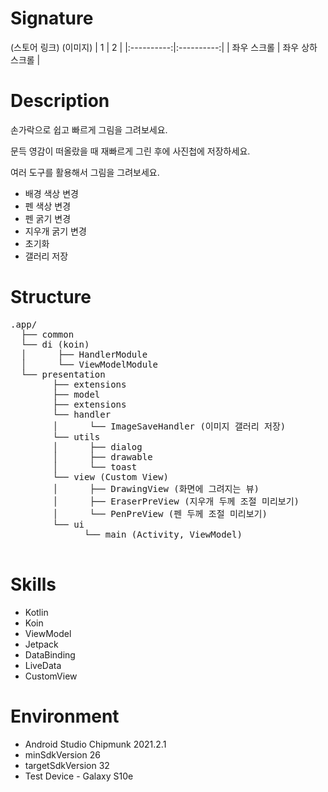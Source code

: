 # Signature
(스토어 링크)
(이미지)
|  1 | 2 |
|:----------:|:----------:|
| 좌우 스크롤 | 좌우 상하 스크롤 |


# Description
손가락으로 쉽고 빠르게 그림을 그려보세요.

문득 영감이 떠올랐을 때 재빠르게 그린 후에 사진첩에 저장하세요.

여러 도구를 활용해서 그림을 그려보세요.
- 배경 색상 변경
- 펜 색상 변경
- 펜 굵기 변경
- 지우개 굵기 변경
- 초기화
- 갤러리 저장

# Structure

<pre>
.app/
  &boxvr;&boxh;&boxh; common
  &boxur;&boxh;&boxh; di (koin)
  &boxv;      &boxvr;&boxh;&boxh; HandlerModule
  &boxv;      &boxur;&boxh;&boxh; ViewModelModule
  &boxur;&boxh;&boxh; presentation
        &boxvr;&boxh;&boxh; extensions
        &boxvr;&boxh;&boxh; model
        &boxvr;&boxh;&boxh; extensions
        &boxur;&boxh;&boxh; handler
        &boxv;      &boxur;&boxh;&boxh; ImageSaveHandler (이미지 갤러리 저장)
        &boxur;&boxh;&boxh; utils
        &boxv;      &boxvr;&boxh;&boxh; dialog
        &boxv;      &boxvr;&boxh;&boxh; drawable
        &boxv;      &boxur;&boxh;&boxh; toast
        &boxur;&boxh;&boxh; view (Custom View)
        &boxv;      &boxvr;&boxh;&boxh; DrawingView (화면에 그려지는 뷰)
        &boxv;      &boxvr;&boxh;&boxh; EraserPreView (지우개 두께 조절 미리보기)
        &boxv;      &boxur;&boxh;&boxh; PenPreView (펜 두께 조절 미리보기)
        &boxur;&boxh;&boxh; ui
              &boxur;&boxh;&boxh; main (Activity, ViewModel)
  
</pre>


# Skills
- Kotlin
- Koin
- ViewModel
- Jetpack
- DataBinding
- LiveData
- CustomView

# Environment
- Android Studio Chipmunk 2021.2.1
- minSdkVersion 26
- targetSdkVersion 32
- Test Device - Galaxy S10e





